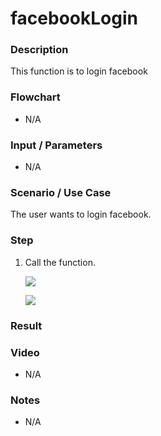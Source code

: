 # facebookLogin

### Description

This function is to login facebook

### Flowchart

- N/A 

### Input / Parameters

- N/A

### Scenario / Use Case

The user wants to login facebook.
<br>

### Step

1. Call the function.

    ![](../../../../document/function/Facebook/facebookLogin/facebookLogin-step-1.png?raw=true)
    
    ![](../../../../document/function/Facebook/facebookLogin/facebookLogin-step-2.png?raw=true)
    
### Result


### Video

- N/A

<!--[![Video](http://i.imgur.com/Ot5DWAW.png)](https://youtu.be/StTqXEQ2l-Y?t=35s)-->

### Notes

- N/A